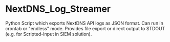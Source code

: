 # NextDNS_Log_Streamer
Python Script which exports NextDNS API logs as JSON format. Can run in crontab or "endless" mode. Provides file export or direct output to STDOUT (e.g. for Scripted-Input in SIEM solution).
